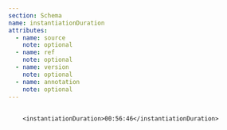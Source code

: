 ```yaml
---
section: Schema
name: instantiationDuration
attributes:
  - name: source
    note: optional
  - name: ref
    note: optional
  - name: version
    note: optional
  - name: annotation
    note: optional
---
```

<pre>
  <code>
    &lt;instantiationDuration&gt;00:56:46&lt;/instantiationDuration&gt;
  </code>
</pre>
